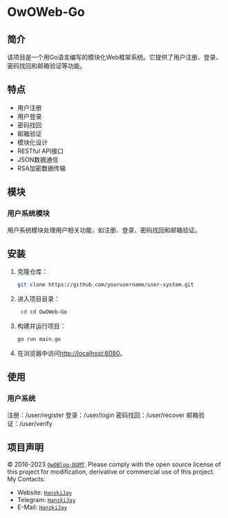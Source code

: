 # OwOWeb-Go

## 简介

该项目是一个用Go语言编写的模块化Web框架系统。它提供了用户注册、登录、密码找回和邮箱验证等功能。

## 特点

- 用户注册
- 用户登录
- 密码找回
- 邮箱验证
- 模块化设计
- RESTful API接口
- JSON数据通信
- RSA加密数据传输

## 模块

### 用户系统模块

用户系统模块处理用户相关功能，如注册、登录、密码找回和邮箱验证。

## 安装

1. 克隆仓库：

   ```bash
   git clone https://github.com/yourusername/user-system.git
   ```

2. 进入项目目录：

   ```bash
    cd cd OwOWeb-Go
   ```

3. 构建并运行项目：

   ```bash
   go run main.go
   ```

4. 在浏览器中访问<http://localhost:8080>。

## 使用

### 用户系统

注册：/user/register
登录：/user/login
密码找回：/user/recover
邮箱验证：/user/verify

## 项目声明

&copy; 2016-2023 [`OwOBlog-DGMT`](https://www.owoblog.com). Please comply with the open source license of this project for modification, derivative or commercial use of this project.
My Contacts:

- Website: [`HanskiJay`](https://www.owoblog.com)
- Telegram: [`HanskiJay`](https://t.me/HanskiJay)
- E-Mail: [`HanskiJay`](mailto:support@owoblog.com)
